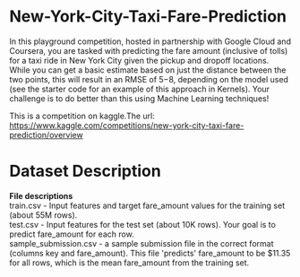 # New-York-City-Taxi-Fare-Prediction
In this playground competition, hosted in partnership with Google Cloud and Coursera, you are tasked with predicting the fare amount (inclusive of tolls) for a taxi ride in New York City given the pickup and dropoff locations. While you can get a basic estimate based on just the distance between the two points, this will result in an RMSE of $5-$8, depending on the model used (see the starter code for an example of this approach in Kernels). Your challenge is to do better than this using Machine Learning techniques!

This is a competition on kaggle.The url: https://www.kaggle.com/competitions/new-york-city-taxi-fare-prediction/overview

# Dataset Description
**File descriptions**  
  train.csv - Input features and target fare_amount values for the training set (about 55M rows).  
  test.csv - Input features for the test set (about 10K rows). Your goal is to predict fare_amount for each row.  
  sample_submission.csv - a sample submission file in the correct format (columns key and fare_amount). This file 'predicts' fare_amount to be 
  $11.35 for all rows, which is the mean fare_amount from the training set.
